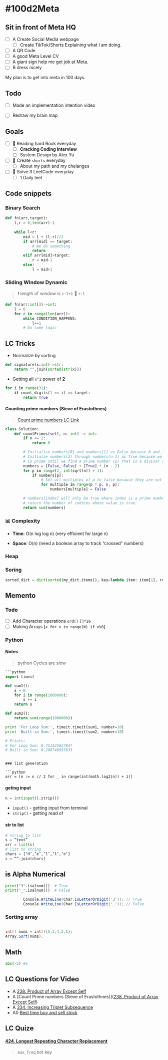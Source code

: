 # #100d2Meta 

## Sit in front of Meta HQ 

- [ ] A Create Social Media webpage 
	- [ ]  Create TikTok/Shorts Explaining what I am doing.
- [ ] A QR Code 
- [ ] A good Meta Level CV 
- [ ] A giant sign help me get job at Meta. 
- [ ] B dress nicely 

My plan is to get into meta in 100 days. 

## Todo 

- [ ] Made an implementation intention video 
- [ ] Redraw my brain map 



## Goals 
- [ ] 🔺 Reading hard Book everyday 
	- [ ] **Cracking Coding Interview** 
	- [ ] System Design by Alex Yu
- [ ] 🔺  Create `shorts` everyday
	- [ ] About my path and my chelanges 
- [ ] 🔺 Solve 3 LeetCode everyday 
	- [ ] 1 Daily leet

## Code snippets

### Binary Search 
```python
def fn(arr,target):
	l,r = 0,len(arr)-1
	
	while l<r:
		mid = l + (l-r)//2
		if arr[mid] == target:
			# We do something
			return
		elif arr[mid]>target:
			r = mid-1
		else:
			l = mid+1 
```

### Sliding Window Dynamic 

> ❗️ length of window is `r-l+1` 🚫 `r-l`

```python
def fn(arr:int[])->int:
	l = 0 
	for r in range(len(arr)):
		while CONDITION_HAPPENS:
			l+=1
		# Do some logic
```
## LC Tricks

- Normalize by sorting
```python
def signature(x:int)->str:
	return "".join(sorted(str(x)))
```

- Getting all `x^2` power of **2**
```python
for i in range(31):
	if count_digits(1 << i) == target:
		return True
```

####  Counting prime numbers (Sieve of Erastothnes)
 > [Count prime numbers LC Link](https://leetcode.com/problems/count-primes/editorial/)
```python
class Solution:
    def countPrimes(self, n: int) -> int:
        if n <= 2:
            return 0

        # Initialize numbers[0] and numbers[1] as False because 0 and 1 are not prime.
        # Initialze numbers[2] through numbers[n-1] as True because we assume each number
        # is prime until we find a prime number (p) that is a divisor of the number
        numbers = [False, False] + [True] * (n - 2)
        for p in range(2, int(sqrt(n)) + 1):
            if numbers[p]:
                # Set all multiples of p to false because they are not prime.
                for multiple in range(p * p, n, p):
                    numbers[multiple] = False

        # numbers[index] will only be true where index is a prime number
        # return the number of indices whose value is true.
        return sum(numbers)
```

### **📊 Complexity**

- **Time**: O(n log log n) (very efficient for large n)
    
- **Space**: O(n) (need a boolean array to track “crossed” numbers)
### Heap 

### Soring 

```python
sorted_dict = dict(sorted(my_dict.items(), key=lambda item: item[1], reverse=True))
```



## Memento 

### Todo 

- [ ] Add Character operations `ord()` `[]*26`
- [ ] Making Arrays [`x for x in range(N) if x%0`]

### Python

#### Notes 

>python Cycles are slow
```python
```python
import timeit

def sum1():
    s = 0
    for i in range(1000000):
        s += i
    return s

def sum2():
    return sum(range(1000000))

print 'For Loop Sum:', timeit.timeit(sum1, number=10)
print 'Built-in Sum:', timeit.timeit(sum2, number=10)

# Prints:
# For Loop Sum: 0.751425027847
# Built-in Sum: 0.266746997833
```
```

### list generation

```python
arr = [n := n // 2 for _ in range(int(math.log2(n)) + 1)]
```

#### geting input 

```python
n = int(input().strip())
```

- `input()` - getting input from terminal
- `strip()` - getting read of
#### str to list
```python
# string to list
s = “text”
arr = list(s)
# list to string
chars = [‘H’,’e’,’l’,’l’,’o’]
s = “”.join(chars)

```

## is Alpha Numerical

```python
print("3".isalnum())  # True
print("_".isalnum())  # False

```

```csharp
        Console.WriteLine(Char.IsLetterOrDigit('3')); // True
        Console.WriteLine(Char.IsLetterOrDigit('_')); // False
```

### Sorting array 
```csharp

int[] nums = int[]{5,3,4,2,1};
Array.Sort(nums);

```

## Math

```python
abs(-5) #5
```

##  LC Questions for Video 

- A [238. Product of Array Except Self](https://leetcode.com/problems/product-of-array-except-self/ )
- A [Count Prime numbers (Sieve of Erastothnes)]([238. Product of Array Except Self](https://leetcode.com/problems/product-of-array-except-self/))
- A [334. Increasing Triplet Subsequence](https://leetcode.com/problems/increasing-triplet-subsequence/)
- A0  [Best time buy and sell stock ](https://leetcode.com/problems/best-time-to-buy-and-sell-stock/description/)

## LC Quize 

#### [424. Longest Repeating Character Replacement](https://leetcode.com/problems/longest-repeating-character-replacement/)
> `max_freq` not key 